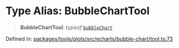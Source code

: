 # Type Alias: BubbleChartTool

> **BubbleChartTool**: *typeof* [`bubbleChart`](../variables/bubbleChart.md)

Defined in: [packages/tools/plots/src/echarts/bubble-chart/tool.ts:73](https://github.com/geodaopenjs/openassistant/blob/0a6a7e7306d75a25dc968b3117f04cb7bd613bec/packages/tools/plots/src/echarts/bubble-chart/tool.ts#L73)
